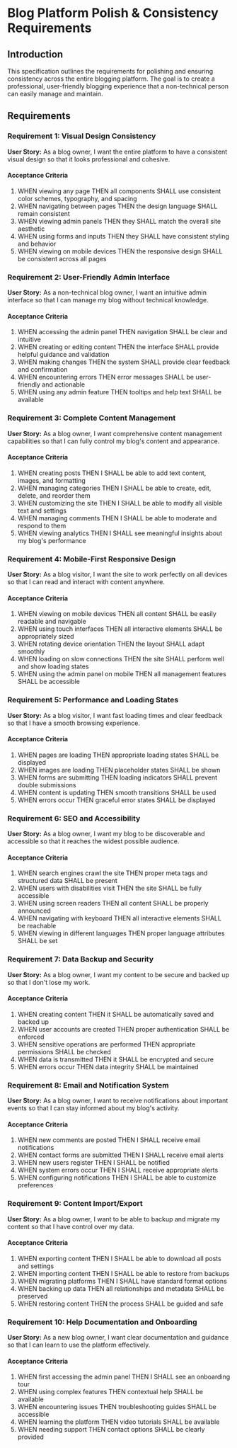 # Blog Platform Polish & Consistency Requirements

## Introduction

This specification outlines the requirements for polishing and ensuring consistency across the entire blogging platform. The goal is to create a professional, user-friendly blogging experience that a non-technical person can easily manage and maintain.

## Requirements

### Requirement 1: Visual Design Consistency

**User Story:** As a blog owner, I want the entire platform to have a consistent visual design so that it looks professional and cohesive.

#### Acceptance Criteria

1. WHEN viewing any page THEN all components SHALL use consistent color schemes, typography, and spacing
2. WHEN navigating between pages THEN the design language SHALL remain consistent
3. WHEN viewing admin panels THEN they SHALL match the overall site aesthetic
4. WHEN using forms and inputs THEN they SHALL have consistent styling and behavior
5. WHEN viewing on mobile devices THEN the responsive design SHALL be consistent across all pages

### Requirement 2: User-Friendly Admin Interface

**User Story:** As a non-technical blog owner, I want an intuitive admin interface so that I can manage my blog without technical knowledge.

#### Acceptance Criteria

1. WHEN accessing the admin panel THEN navigation SHALL be clear and intuitive
2. WHEN creating or editing content THEN the interface SHALL provide helpful guidance and validation
3. WHEN making changes THEN the system SHALL provide clear feedback and confirmation
4. WHEN encountering errors THEN error messages SHALL be user-friendly and actionable
5. WHEN using any admin feature THEN tooltips and help text SHALL be available

### Requirement 3: Complete Content Management

**User Story:** As a blog owner, I want comprehensive content management capabilities so that I can fully control my blog's content and appearance.

#### Acceptance Criteria

1. WHEN creating posts THEN I SHALL be able to add text content, images, and formatting
2. WHEN managing categories THEN I SHALL be able to create, edit, delete, and reorder them
3. WHEN customizing the site THEN I SHALL be able to modify all visible text and settings
4. WHEN managing comments THEN I SHALL be able to moderate and respond to them
5. WHEN viewing analytics THEN I SHALL see meaningful insights about my blog's performance

### Requirement 4: Mobile-First Responsive Design

**User Story:** As a blog visitor, I want the site to work perfectly on all devices so that I can read and interact with content anywhere.

#### Acceptance Criteria

1. WHEN viewing on mobile devices THEN all content SHALL be easily readable and navigable
2. WHEN using touch interfaces THEN all interactive elements SHALL be appropriately sized
3. WHEN rotating device orientation THEN the layout SHALL adapt smoothly
4. WHEN loading on slow connections THEN the site SHALL perform well and show loading states
5. WHEN using the admin panel on mobile THEN all management features SHALL be accessible

### Requirement 5: Performance and Loading States

**User Story:** As a blog visitor, I want fast loading times and clear feedback so that I have a smooth browsing experience.

#### Acceptance Criteria

1. WHEN pages are loading THEN appropriate loading states SHALL be displayed
2. WHEN images are loading THEN placeholder states SHALL be shown
3. WHEN forms are submitting THEN loading indicators SHALL prevent double submissions
4. WHEN content is updating THEN smooth transitions SHALL be used
5. WHEN errors occur THEN graceful error states SHALL be displayed

### Requirement 6: SEO and Accessibility

**User Story:** As a blog owner, I want my blog to be discoverable and accessible so that it reaches the widest possible audience.

#### Acceptance Criteria

1. WHEN search engines crawl the site THEN proper meta tags and structured data SHALL be present
2. WHEN users with disabilities visit THEN the site SHALL be fully accessible
3. WHEN using screen readers THEN all content SHALL be properly announced
4. WHEN navigating with keyboard THEN all interactive elements SHALL be reachable
5. WHEN viewing in different languages THEN proper language attributes SHALL be set

### Requirement 7: Data Backup and Security

**User Story:** As a blog owner, I want my content to be secure and backed up so that I don't lose my work.

#### Acceptance Criteria

1. WHEN creating content THEN it SHALL be automatically saved and backed up
2. WHEN user accounts are created THEN proper authentication SHALL be enforced
3. WHEN sensitive operations are performed THEN appropriate permissions SHALL be checked
4. WHEN data is transmitted THEN it SHALL be encrypted and secure
5. WHEN errors occur THEN data integrity SHALL be maintained

### Requirement 8: Email and Notification System

**User Story:** As a blog owner, I want to receive notifications about important events so that I can stay informed about my blog's activity.

#### Acceptance Criteria

1. WHEN new comments are posted THEN I SHALL receive email notifications
2. WHEN contact forms are submitted THEN I SHALL receive email alerts
3. WHEN new users register THEN I SHALL be notified
4. WHEN system errors occur THEN I SHALL receive appropriate alerts
5. WHEN configuring notifications THEN I SHALL be able to customize preferences

### Requirement 9: Content Import/Export

**User Story:** As a blog owner, I want to be able to backup and migrate my content so that I have control over my data.

#### Acceptance Criteria

1. WHEN exporting content THEN I SHALL be able to download all posts and settings
2. WHEN importing content THEN I SHALL be able to restore from backups
3. WHEN migrating platforms THEN I SHALL have standard format options
4. WHEN backing up data THEN all relationships and metadata SHALL be preserved
5. WHEN restoring content THEN the process SHALL be guided and safe

### Requirement 10: Help Documentation and Onboarding

**User Story:** As a new blog owner, I want clear documentation and guidance so that I can learn to use the platform effectively.

#### Acceptance Criteria

1. WHEN first accessing the admin panel THEN I SHALL see an onboarding tour
2. WHEN using complex features THEN contextual help SHALL be available
3. WHEN encountering issues THEN troubleshooting guides SHALL be accessible
4. WHEN learning the platform THEN video tutorials SHALL be available
5. WHEN needing support THEN contact options SHALL be clearly provided